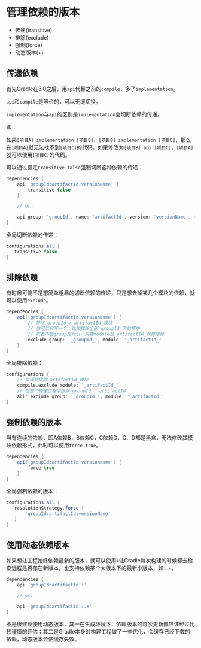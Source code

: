 # 管理依赖的版本

* 传递(transitive)
* 排除(exclude)
* 强制(force)
* 动态版本(+)

## 传递依赖

首先Gradle在3.0之后，用`api`代替之前的`compile`，多了`implementation`。

`api`和`compile`是等价的，可以无缝切换。

`implementation`与`api`的区别是`implementation`会切断依赖的传递。

即：

如果`[项目A] implementation [项目B]`、`[项目B] implementation [项目C]`，那么在`[项目A]`就无法找不到`[项目C]`的代码。如果修改为`[项目B] api [项目C]`，`[项目A]`就可以使用`[项目C]`的代码。

可以通过指定`transitive false`强制切断这种依赖的传递：

```gradle
dependencies {
    api 'groupId:artifactId:versionName' {
        transitive false
    }

    // or：

    api group: 'groupId', name: 'artifactId', version: 'versionName', transitive: false
}
```

全局切断依赖的传递：

```gradle
configurations.all {
   transitive false
}
```

## 排除依赖

有时候可能不是想简单粗暴的切断依赖的传递，只是想去掉某几个模块的依赖，就可以使用`exclude`。

```gradle
dependencies {
    api('groupId:artifactId:versionName') {
        // 排除_groupId_:_artifactId_模块
        // 也可以只写一个，比如排除全部_groupId_下的模块
        // 或者不管group是什么，只要module是_artifactId_就排除掉
        exclude group: '_groupId_', module: '_artifactId_'
    } 
}
```

全局排除依赖：

```gradle
configurations {
    // 编译期排除_artifactId_模块
    compile.exclude module: '_artifactId_'
    // 在整个构建过程中排除_groupId_:_artifactId_
    all*.exclude group: '_groupId_', module: '_artifactId_'
}
```

## 强制依赖的版本

当有连续的依赖，即A依赖B，B依赖C，C依赖D，C、D都是黑盒，无法修改其模块依赖形式，此时可以使用`force true`。

```gradle
dependencies {
    api('groupId:artifactId:versionName') {
        force true
    } 
}
```

全局强制依赖的版本：

```gradle
configurations.all {
   resolutionStrategy.force {
       'groupId:artifactId:versionName'
   }
}
```

## 使用动态依赖版本

如果想让工程始终依赖最新的版本，就可以使用`+`让Gradle每次构建的时候都去检查远程是否存在新版本，也支持依赖某个大版本下的最新小版本，如`1.+`。

```gradle
dependencies {
    api 'groupId:artifactId:+'

    // or:

    api 'groupId:artifactId:1.+'
}
```

不是很建议使用动态版本，其一在生成环境下，依赖版本的每次更新都应该经过比较谨慎的评估；其二是Gradle本身对构建工程做了一些优化，会缓存已经下载的依赖，动态版本会使缓存失效。